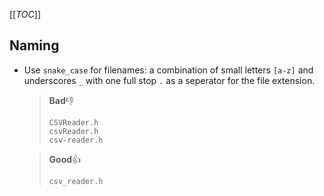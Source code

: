 [[_TOC_]]

## Naming
- Use `snake_case` for filenames: a combination of small letters `[a-z]` and underscores `_` with one full stop `.` as a seperator for the file extension.

  >**Bad**👎
  >```
  >CSVReader.h
  >csvReader.h
  >csv-reader.h
  >```

  >**Good**👍
  >```
  >csv_reader.h
  >```